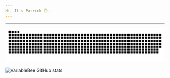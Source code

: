 ```yaml
---
Hi, It's Patrick 🖐️.
---
```


---

<!--- snake --->

<div align="center">
  <img  src="https://github.com/1999AZZAR/1999AZZAR/blob/main/resources/img/grid-snake.svg"
       alt="snake" /></a>
</div>


![VariableBee GitHub stats](https://github-readme-stats.vercel.app/api?username=variablebee&show_icons=true&theme=gotham)
